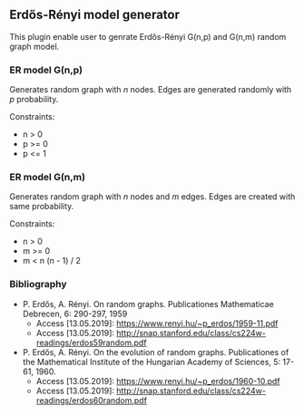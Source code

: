 ## Erdős-Rényi model generator

This plugin enable user to genrate Erdős-Rényi G(n,p) and G(n,m) random graph model.

### ER model G(n,p)

Generates random graph with *n* nodes. Edges are generated randomly with *p* probability.

Constraints:
- n > 0
- p >= 0
- p <= 1


### ER model G(n,m)

Generates random graph with *n* nodes and *m* edges. Edges are created with same probability.

Constraints:
- n > 0
- m >= 0
- m < n (n - 1) / 2

### Bibliography

- P. Erdős, A. Rényi. On random graphs. Publicationes Mathematicae Debrecen, 6: 290-297, 1959
  * Access \[13.05.2019\]: <https://www.renyi.hu/~p_erdos/1959-11.pdf>
  * Access \[13.05.2019\]: <http://snap.stanford.edu/class/cs224w-readings/erdos59random.pdf>
- P. Erdős, A. Rényi. On the evolution of random graphs. Publicationes of the Mathematical
  Institute of the Hungarian Academy of Sciences, 5: 17-61, 1960.
  * Access \[13.05.2019\]: <https://www.renyi.hu/~p_erdos/1960-10.pdf>
  * Access \[13.05.2019\]: <http://snap.stanford.edu/class/cs224w-readings/erdos60random.pdf>